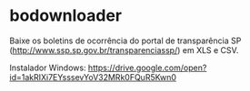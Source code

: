 # bodownloader
Baixe os boletins de ocorrência do portal de transparência SP (http://www.ssp.sp.gov.br/transparenciassp/) em XLS e CSV.

Instalador Windows: https://drive.google.com/open?id=1akRIXi7EYsssevYoV32MRk0FQuR5Kwn0
